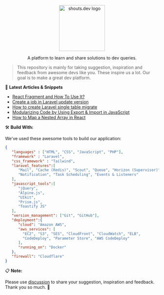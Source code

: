 <p align="center">
  <br>
  <a href="https://shouts.dev">
    <img src="https://shouts.dev/img/logo.png" alt="shouts.dev logo" width="150"/>
  </a>
</p>

<p align="center">
A platform to learn and share solutions to dev queries.
</p>

> This repository is mainly for taking suggestion, inspiration and feedback from awesome devs like you. These inspire us a lot. Our goal is to make a great dev platform.

:page_with_curl: **Latest Articles & Snippets**
<!-- BLOG-POST-LIST:START -->
- [React Fragment and How To Use It?](https://shouts.dev/articles/react-fragment-and-how-to-use-it)
- [Create a job in Laravel update version](https://shouts.dev/snippets/create-a-job-in-laravel-in-update-version)
- [How to create Laravel single table migrate](https://shouts.dev/snippets/how-to-create-laravel-single-table-migrate)
- [Modularizing Code by Using Export &amp; Import in JavaScript](https://shouts.dev/articles/modularizing-code-by-using-export-import-in-javascript)
- [How to Map a Nested Array in React](https://shouts.dev/articles/how-to-map-a-nested-array-in-react)
<!-- BLOG-POST-LIST:END -->

🛠️ **Build With:**

We've used these awesome tools to build our application:

```json
{
   "languages" : ["HTML", "CSS", "JavaScript", "PHP"],
   "framework" : "Laravel",
   "css_framework" : "Tailwind",
   "laravel_features":[
      "Mail", "Cache (Redis)", "Scout", "Queue", "Horizon (Supervisor)",
      "Notification", "Task Scheduling", "Events & Listeners"
   ],
   "javascript_tools":[
      "jQuery",
      "Alpine.js",
      "UIkit",
      "Prism.js",
      "Toastify JS"
   ],
   "version_management": ["Git", "GitHub"],
   "deployment":{
      "cloud": "Amazon AWS",
      "aws_services": [
        "EC2", "S3", "SES", "CloudFront", "CloudWatch", "ELB",
        "CodeDeploy", "Parameter Store", "AWS CodeDeploy"
      ],
      "running_on": "Docker"
   },
   "firewall": "Cloudflare"
}
```

:clipboard: **Note:**

Please use [discussion](https://github.com/mdobydullah/shouts.dev/discussions/new) to share your suggestion, inspiration and feedback. Thank you so much. :sparkling_heart:
